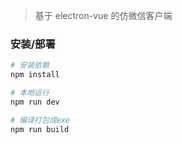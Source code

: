 > 基于 electron-vue 的仿微信客户端
### 安装/部署
``` bash
# 安装依赖
npm install

# 本地运行
npm run dev

# 编译打包成exe
npm run build

```